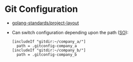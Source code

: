 # Git Configuration

* [golang-standards/project-layout](https://github.com/golang-standards/project-layout)

* Can switch configuration depending upon the path ([SO](https://stackoverflow.com/a/43884702/125246)):

    ```
    [includeIf "gitdir:~/company_a/"]
      path = .gitconfig-company_a
    [includeIf "gitdir:~/company_b/"]
      path = .gitconfig-company_b
    ```